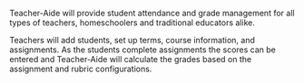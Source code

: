 Teacher-Aide will provide student attendance and grade management for all types of teachers, homeschoolers and traditional educators alike.

Teachers will add students, set up terms, course information, and assignments. As the students complete assignments the scores can be entered and Teacher-Aide will calculate the grades based on the assignment and rubric configurations.